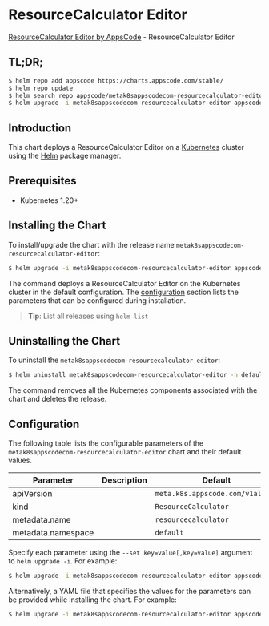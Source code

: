 # ResourceCalculator Editor

[ResourceCalculator Editor by AppsCode](https://appscode.com) - ResourceCalculator Editor

## TL;DR;

```bash
$ helm repo add appscode https://charts.appscode.com/stable/
$ helm repo update
$ helm search repo appscode/metak8sappscodecom-resourcecalculator-editor --version=v0.27.0
$ helm upgrade -i metak8sappscodecom-resourcecalculator-editor appscode/metak8sappscodecom-resourcecalculator-editor -n default --create-namespace --version=v0.27.0
```

## Introduction

This chart deploys a ResourceCalculator Editor on a [Kubernetes](http://kubernetes.io) cluster using the [Helm](https://helm.sh) package manager.

## Prerequisites

- Kubernetes 1.20+

## Installing the Chart

To install/upgrade the chart with the release name `metak8sappscodecom-resourcecalculator-editor`:

```bash
$ helm upgrade -i metak8sappscodecom-resourcecalculator-editor appscode/metak8sappscodecom-resourcecalculator-editor -n default --create-namespace --version=v0.27.0
```

The command deploys a ResourceCalculator Editor on the Kubernetes cluster in the default configuration. The [configuration](#configuration) section lists the parameters that can be configured during installation.

> **Tip**: List all releases using `helm list`

## Uninstalling the Chart

To uninstall the `metak8sappscodecom-resourcecalculator-editor`:

```bash
$ helm uninstall metak8sappscodecom-resourcecalculator-editor -n default
```

The command removes all the Kubernetes components associated with the chart and deletes the release.

## Configuration

The following table lists the configurable parameters of the `metak8sappscodecom-resourcecalculator-editor` chart and their default values.

|     Parameter      | Description |                   Default                   |
|--------------------|-------------|---------------------------------------------|
| apiVersion         |             | <code>meta.k8s.appscode.com/v1alpha1</code> |
| kind               |             | <code>ResourceCalculator</code>             |
| metadata.name      |             | <code>resourcecalculator</code>             |
| metadata.namespace |             | <code>default</code>                        |


Specify each parameter using the `--set key=value[,key=value]` argument to `helm upgrade -i`. For example:

```bash
$ helm upgrade -i metak8sappscodecom-resourcecalculator-editor appscode/metak8sappscodecom-resourcecalculator-editor -n default --create-namespace --version=v0.27.0 --set apiVersion=meta.k8s.appscode.com/v1alpha1
```

Alternatively, a YAML file that specifies the values for the parameters can be provided while
installing the chart. For example:

```bash
$ helm upgrade -i metak8sappscodecom-resourcecalculator-editor appscode/metak8sappscodecom-resourcecalculator-editor -n default --create-namespace --version=v0.27.0 --values values.yaml
```
